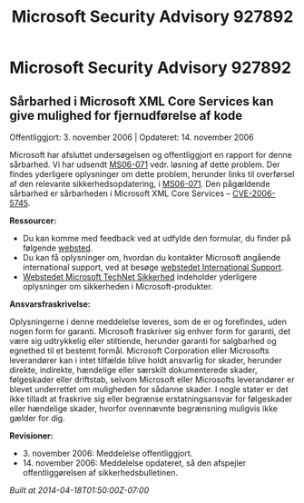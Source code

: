 ﻿---
title: Microsoft Security Advisory 927892
TOCTitle: "927892"
ms:assetid: "927892"
ms:mtpsurl: https://technet.microsoft.com/da-DK/library/927892(v=Security.10)
ms:contentKeyID: 61223874
ms.date: 04/18/2014
mtps_version: v=Security.10
ms.translationtype: HT
---

# Microsoft Security Advisory 927892

## Sårbarhed i Microsoft XML Core Services kan give mulighed for fjernudførelse af kode

Offentliggjort: 3. november 2006 | Opdateret: 14. november 2006

Microsoft har afsluttet undersøgelsen og offentliggjort en rapport for denne sårbarhed. Vi har udsendt [MS06-071](http://go.microsoft.com/fwlink/?linkid=77651) vedr. løsning af dette problem. Der findes yderligere oplysninger om dette problem, herunder links til overførsel af den relevante sikkerhedsopdatering, i [MS06-071](http://go.microsoft.com/fwlink/?linkid=77651). Den pågældende sårbarhed er sårbarheden i Microsoft XML Core Services – [CVE-2006-5745](http://www.cve.mitre.org/cgi-bin/cvename.cgi?name=cve-2006-5745).

**Ressourcer:**

  - Du kan komme med feedback ved at udfylde den formular, du finder på følgende [websted](https://support.microsoft.com/common/survey.aspx?scid=sw;en;1257&amp;showpage=1&amp;ws=technet&amp;sd=tech).
  - Du kan få oplysninger om, hvordan du kontakter Microsoft angående international support, ved at besøge [webstedet International Support](http://go.microsoft.com/fwlink/?linkid=21155).
  - [Webstedet Microsoft TechNet Sikkerhed](http://www.microsoft.com/technet/sikkerhed/default.mspx) indeholder yderligere oplysninger om sikkerheden i Microsoft-produkter.

**Ansvarsfraskrivelse:**

Oplysningerne i denne meddelelse leveres, som de er og forefindes, uden nogen form for garanti. Microsoft fraskriver sig enhver form for garanti, det være sig udtrykkelig eller stiltiende, herunder garanti for salgbarhed og egnethed til et bestemt formål. Microsoft Corporation eller Microsofts leverandører kan i intet tilfælde blive holdt ansvarlig for skader, herunder direkte, indirekte, hændelige eller særskilt dokumenterede skader, følgeskader eller driftstab, selvom Microsoft eller Microsofts leverandører er blevet underrettet om muligheden for sådanne skader. I nogle stater er det ikke tilladt at fraskrive sig eller begrænse erstatningsansvar for følgeskader eller hændelige skader, hvorfor ovennævnte begrænsning muligvis ikke gælder for dig.

**Revisioner:**

  - 3\. november 2006: Meddelelse offentliggjort.
  - 14\. november 2006: Meddelelse opdateret, så den afspejler offentliggørelsen af sikkerhedsbulletinen.

*Built at 2014-04-18T01:50:00Z-07:00*

